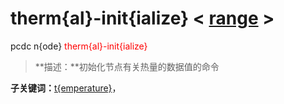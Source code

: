 # therm{al}-init{ialize}  < [range](range/) >
pcdc n{ode} <span style='color: red;'>therm{al}-init{ialize}</span>
> **描述：**初始化节点有关热量的数据值的命令

**子关键词：**[t{emperature}](n{ode}/therm{al}-init{ialize}/t{emperature}/)，
